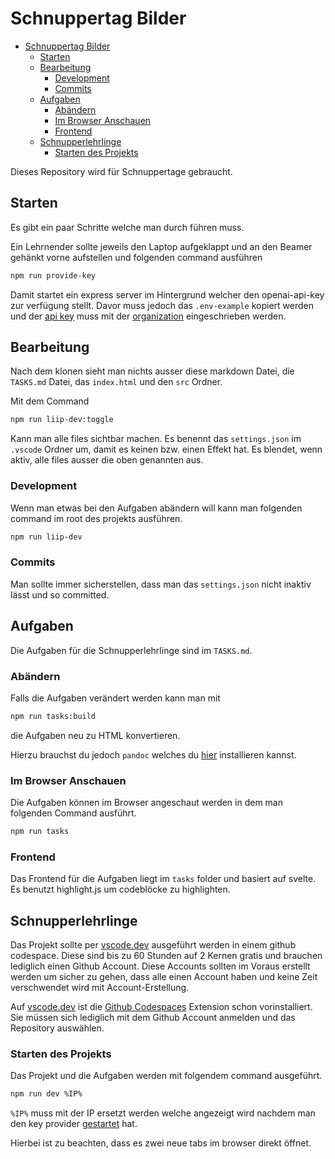 # Schnuppertag Bilder

- [Schnuppertag Bilder](#schnuppertag-bilder)
  - [Starten](#starten)
  - [Bearbeitung](#bearbeitung)
    - [Development](#development)
    - [Commits](#commits)
  - [Aufgaben](#aufgaben)
    - [Abändern](#abändern)
    - [Im Browser Anschauen](#im-browser-anschauen)
    - [Frontend](#frontend)
  - [Schnupperlehrlinge](#schnupperlehrlinge)
    - [Starten des Projekts](#starten-des-projekts)

Dieses Repository wird für Schnuppertage gebraucht.

## Starten

Es gibt ein paar Schritte welche man durch führen muss.

Ein Lehrnender sollte jeweils den Laptop aufgeklappt und an den Beamer gehänkt vorne aufstellen und folgenden command ausführen

```bash
npm run provide-key
```

Damit startet ein express server im Hintergrund welcher den openai-api-key zur verfügung stellt. Davor muss jedoch das `.env-example` kopiert werden und der [api key](https://platform.openai.com/api-keys) muss mit der [organization](https://platform.openai.com/account/organization) eingeschrieben werden.

## Bearbeitung

Nach dem klonen sieht man nichts ausser diese markdown Datei, die `TASKS.md` Datei, das `index.html` und den `src` Ordner.

Mit dem Command

```bash
npm run liip-dev:toggle
```

Kann man alle files sichtbar machen. Es benennt das `settings.json` im `.vscode` Ordner um, damit es keinen bzw. einen Effekt hat. Es blendet, wenn aktiv, alle files ausser die oben genannten aus.

### Development

Wenn man etwas bei den Aufgaben abändern will kann man folgenden command im root des projekts ausführen.

```bash
npm run liip-dev
```

### Commits

Man sollte immer sicherstellen, dass man das `settings.json` nicht inaktiv lässt und so committed.

## Aufgaben

Die Aufgaben für die Schnupperlehrlinge sind im `TASKS.md`.

### Abändern

Falls die Aufgaben verändert werden kann man mit

```bash
npm run tasks:build
```

die Aufgaben neu zu HTML konvertieren.

Hierzu brauchst du jedoch `pandoc` welches du [hier](https://pandoc.org/installing.html) installieren kannst.

### Im Browser Anschauen

Die Aufgaben können im Browser angeschaut werden in dem man folgenden Command ausführt.

```bash
npm run tasks
```

### Frontend

Das Frontend für die Aufgaben liegt im `tasks` folder und basiert auf svelte. Es benutzt highlight.js um codeblöcke zu highlighten.

## Schnupperlehrlinge

Das Projekt sollte per [vscode.dev](https://vscode.dev) ausgeführt werden in einem github codespace. Diese sind bis zu 60 Stunden auf 2 Kernen gratis und brauchen lediglich einen Github Account. Diese Accounts sollten im Voraus erstellt werden um sicher zu gehen, dass alle einen Account haben und keine Zeit verschwendet wird mit Account-Erstellung.

Auf [vscode.dev](https://vscode.dev) ist die [Github Codespaces](https://marketplace.visualstudio.com/items?itemName=GitHub.codespaces) Extension schon vorinstalliert. Sie müssen sich lediglich mit dem Github Account anmelden und das Repository auswählen.

### Starten des Projekts

Das Projekt und die Aufgaben werden mit folgendem command ausgeführt.

```bash
npm run dev %IP%
```

`%IP%` muss mit der IP ersetzt werden welche angezeigt wird nachdem man den key provider [gestartet](#starten) hat.

Hierbei ist zu beachten, dass es zwei neue tabs im browser direkt öffnet.
